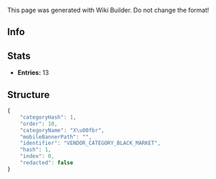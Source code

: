 <span class="wiki-builder">This page was generated with Wiki Builder. Do not change the format!</span>

## Info

## Stats
* **Entries:** 13

## Structure
```javascript
{
    "categoryHash": 1,
    "order": 10,
    "categoryName": "X\u00fbr",
    "mobileBannerPath": "",
    "identifier": "VENDOR_CATEGORY_BLACK_MARKET",
    "hash": 1,
    "index": 0,
    "redacted": false
}
```
